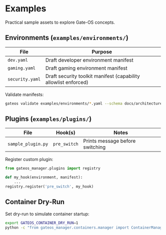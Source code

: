 # Examples

Practical sample assets to explore Gate-OS concepts.

## Environments (`examples/environments/`)

| File | Purpose |
|------|---------|
| `dev.yaml` | Draft developer environment manifest |
| `gaming.yaml` | Draft gaming environment manifest |
| `security.yaml` | Draft security toolkit manifest (capability allowlist enforced) |

Validate manifests:

```bash
gateos validate examples/environments/*.yaml --schema docs/architecture/schemas/environment-manifest.schema.yaml
```

## Plugins (`examples/plugins/`)

| File | Hook(s) | Notes |
|------|---------|-------|
| `sample_plugin.py` | `pre_switch` | Prints message before switching |

Register custom plugin:

```python
from gateos_manager.plugins import registry

def my_hook(environment, manifest):
    ...
registry.register('pre_switch', my_hook)
```

## Container Dry-Run

Set dry-run to simulate container startup:

```bash
export GATEOS_CONTAINER_DRY_RUN=1
python -c "from gateos_manager.containers.manager import ContainerManager;print(ContainerManager().start({'name':'demo','containers':[{'name':'redis','image':'redis:7'}]}))"
```
